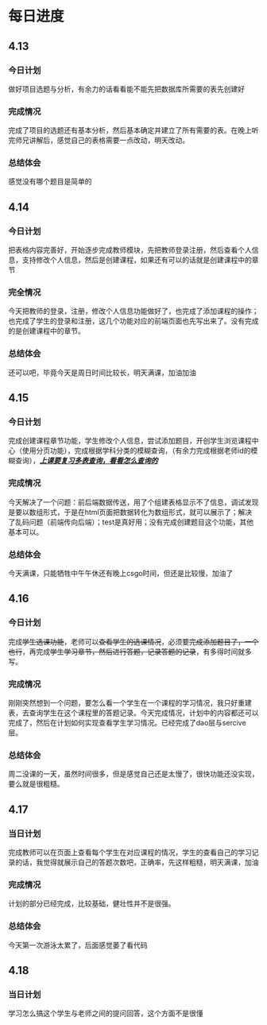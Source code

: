# 每日进度

## 4.13

### 今日计划

做好项目选题与分析，有余力的话看看能不能先把数据库所需要的表先创建好

### 完成情况

完成了项目的选题还有基本分析，然后基本确定并建立了所有需要的表。在晚上听完师兄讲解后，感觉自己的表格需要一点改动，明天改动。

### 总结体会

感觉没有哪个题目是简单的

## 4.14 

### 今日计划

把表格内容完善好，开始逐步完成教师模块，先把教师登录注册，然后查看个人信息，支持修改个人信息，然后是创建课程，如果还有可以的话就是创建课程中的章节

### 完全情况

今天把教师的登录，注册，修改个人信息功能做好了，也完成了添加课程的操作；也完成了学生的登录和注册，这几个功能对应的前端页面也先写出来了。没有完成的是创建课程中的章节。

### 总结体会

还可以吧，毕竟今天是周日时间比较长，明天满课，加油加油



## 4.15  

### 今日计划

完成创建课程章节功能，学生修改个人信息，尝试添加题目，开创学生浏览课程中心（使用分页功能），完成根据学科分类的模糊查询，（有余力完成根据老师id的模糊查询），**<u>*上课要复习多表查询，看看怎么查询的*</u>**

### 完成情况

今天解决了一个问题：前后端数据传送，用了个组建表格显示不了信息，调试发现是要以数组形式，于是在html页面把数据转化为数组形式，就可以展示了；解决了乱码问题（前端传向后端）；test是真好用；没有完成创建题目这个功能，其他基本可以。

### 总结体会

今天满课，只能牺牲中午午休还有晚上csgo时间，但还是比较慢，加油了

## 4.16  

### 今日计划

完成~~学生选课功能~~，老师可以~~查看学生的选课情况~~，必须要~~完成添加题目了，一个也行~~，再完成~~学生学习章节，然后进行答题，记录答题的记录~~，有多得时间就多写。

### 完成情况

刚刚突然想到一个问题，要怎么看一个学生在一个课程的学习情况，我只好重建表，去查询学生在这个课程里的答题记录。今天完成情况，计划中的内容都还可以完成了，然后在计划如何实现查看学生学习情况。已经完成了dao层与sercive层。

### 总结体会

周二没课的一天，虽然时间很多，但是感觉自己还是太慢了，很快功能还没实现，要么就是很粗糙。

## 4.17 

### 当日计划

完成教师可以在页面上查看每个学生在对应课程的情况，学生的查看自己的学习记录的话，我觉得就展示自己的答题次数吧，正确率，先这样粗糙，明天满课，加油

### 完成情况

计划的部分已经完成，比较基础，健壮性并不是很强。

### 总结体会

今天第一次游泳太累了，后面感觉萎了看代码

## 4.18 

### 当日计划

学习怎么搞这个学生与老师之间的提问回答，这个方面不是很懂
